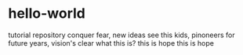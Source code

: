 # hello-world
tutorial repository
conquer fear, new ideas 
see this kids, pinoneers
for future years, vision's clear
what this is?
this is hope
this is hope
